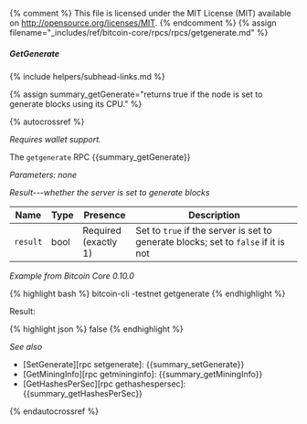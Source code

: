 {% comment %}
This file is licensed under the MIT License (MIT) available on
http://opensource.org/licenses/MIT.
{% endcomment %}
{% assign filename="_includes/ref/bitcoin-core/rpcs/rpcs/getgenerate.md" %}

##### GetGenerate
{% include helpers/subhead-links.md %}

{% assign summary_getGenerate="returns true if the node is set to generate blocks using its CPU." %}

{% autocrossref %}

*Requires wallet support.*

The `getgenerate` RPC {{summary_getGenerate}}

*Parameters: none*

*Result---whether the server is set to generate blocks*

| Name               | Type            | Presence                    | Description
|--------------------|-----------------|-----------------------------|----------------
| `result`           | bool            | Required<br>(exactly 1)     | Set to `true` if the server is set to generate blocks; set to `false` if it is not

*Example from Bitcoin Core 0.10.0*

{% highlight bash %}
bitcoin-cli -testnet getgenerate
{% endhighlight %}

Result:

{% highlight json %}
false
{% endhighlight %}

*See also*

* [SetGenerate][rpc setgenerate]: {{summary_setGenerate}}
* [GetMiningInfo][rpc getmininginfo]: {{summary_getMiningInfo}}
* [GetHashesPerSec][rpc gethashespersec]: {{summary_getHashesPerSec}}

{% endautocrossref %}
